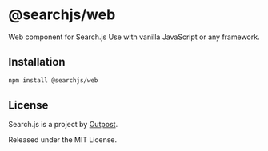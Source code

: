 # @searchjs/web

Web component for Search.js Use with vanilla JavaScript or any framework.

## Installation

```sh
npm install @searchjs/web
```

## License

Search.js is a project by [Outpost](https://outpost.run).

Released under the MIT License.
